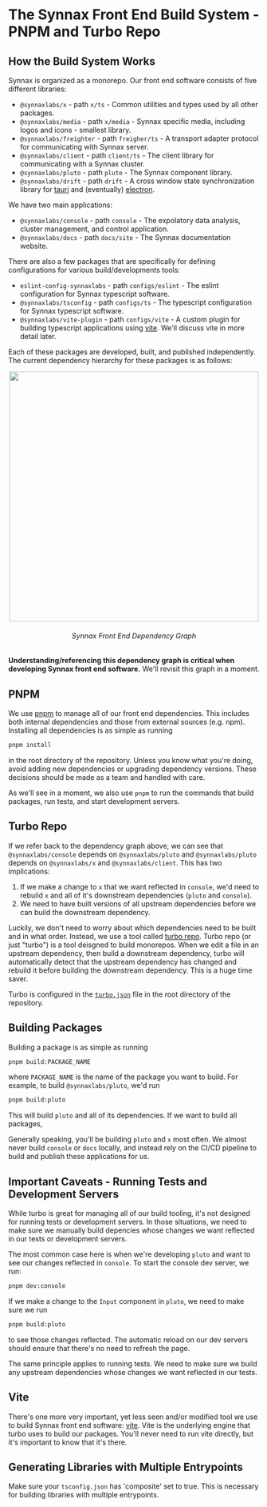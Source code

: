 # The Synnax Front End Build System - PNPM and Turbo Repo

## How the Build System Works

Synnax is organized as a monorepo. Our front end software consists of five different libraries:

- `@synnaxlabs/x` - path `x/ts` - Common utilities and types used by all other
  packages.
- `@synnaxlabs/media` - path `x/media` - Synnax specific media, including logos and
  icons - smallest library.
- `@synnaxlabs/freighter` - path `freigher/ts` - A transport adapter protocol for
  communicating with Synnax server.
- `@synnaxlabs/client` - path `client/ts` - The client library for communicating
  with a Synnax cluster.
- `@synnaxlabs/pluto` - path `pluto` - The Synnax component library.
- `@synnaxlabs/drift` - path `drift` - A cross window state synchronization library
  for [tauri](https://tauri.studio/) and (eventually) [electron](https://www.electronjs.org/).

We have two main applications:

- `@synnaxlabs/console` - path `console` - The expolatory data analysis, cluster management, and
  control application.
- `@synnaxlabs/docs` - path `docs/site` - The Synnax documentation website.

There are also a few packages that are specifically for defining configurations for
various build/developments tools:

- `eslint-config-synnaxlabs` - path `configs/eslint` - The eslint configuration for
  Synnax typescript software.
- `@synnaxlabs/tsconfig` - path `configs/ts` - The typescript configuration for Synnax
  typescript software.
- `@synnaxlabs/vite-plugin` - path `configs/vite` - A custom plugin for building
  typescript applications using [vite](https://vitejs.dev/). We'll discuss vite in
  more detail later.

Each of these packages are developed, built, and published independently. The current dependency hierarchy for these packages is as follows:

<p align="middle">
    <img src="./img/build/deps.png" width="500px">
    <h6 align="Middle">Synnax Front End Dependency Graph</h6>
</p>

**Understanding/referencing this dependency graph is critical when developing Synnax
front end software.** We'll revisit this graph in a moment.

## PNPM

We use [pnpm](https://pnpm.js.org/) to manage all of our front end dependencies. This
includes both internal dependencies and those from external sources (e.g. npm).
Installing all dependencies is as simple as running

```bash
pnpm install
```

in the root directory of the repository. Unless you know what you're doing, avoid
adding new dependencies or upgrading dependency versions. These decisions should be
made as a team and handled with care.

As we'll see in a moment, we also use `pnpm` to run the commands that build packages,
run tests, and start development servers.

## Turbo Repo

If we refer back to the dependency graph above, we can see that `@synnaxlabs/console`
depends on `@synnaxlabs/pluto` and `@synnaxlabs/pluto` depends on `@synnaxlabs/x`
and `@synnaxlabs/client`. This has two implications:

1. If we make a change to `x` that we want reflected in `console`, we'd need to rebuild
   `x` and all of it's downstream dependencies (`pluto` and `console`).
2. We need to have built versions of all upstream dependencies before we can build the
   downstream dependency.

Luckily, we don't need to worry about which dependencies need to be built and in what
order. Instead, we use a tool called [turbo repo](https://turbo.fyi/). Turbo repo (or
just "turbo") is a tool deisgned to build monorepos. When we edit a file in an upstream
dependency, then build a downstream dependency, turbo will automatically detect that
the upstream dependency has changed and rebuild it before building the downstream
dependency. This is a huge time saver.

Turbo is configured in the [`turbo.json`](../../turbo.json) file in the root directory
of the repository.

## Building Packages

Building a package is as simple as running

```bash
pnpm build:PACKAGE_NAME
```

where `PACKAGE_NAME` is the name of the package you want to build. For example, to
build `@synnaxlabs/pluto`, we'd run

```bash
pnpm build:pluto
```

This will build `pluto` and all of its dependencies. If we want to build all packages,

Generally speaking, you'll be building `pluto` and `x` most often. We almost never build
`console` or `docs` locally, and instead rely on the CI/CD pipeline to build and publish
these applications for us.

## Important Caveats - Running Tests and Development Servers

While turbo is great for managing all of our build tooling, it's not designed for
running tests or development servers. In those situations, we need to make sure we
manually build depencies whose changes we want reflected in our tests or development
servers.

The most common case here is when we're developing `pluto` and want to see our changes
reflected in `console`. To start the console dev server, we run:

```bash
pnpm dev:console
```

If we make a change to the `Input` component in `pluto`, we need to make sure we run

```bash
pnpm build:pluto
```

to see those changes reflected. The automatic reload on our dev servers should ensure
that there's no need to refresh the page.

The same principle applies to running tests. We need to make sure we build any
upstream dependencies whose changes we want reflected in our tests.

## Vite

There's one more very important, yet less seen and/or modified tool we use to build
Synnax front end software: [vite](https://vitejs.dev/). Vite is the underlying engine
that turbo uses to build our packages. You'll never need to run vite directly, but it's
important to know that it's there.

## Generating Libraries with Multiple Entrypoints

Make sure your `tsconfig.json` has 'composite' set to true. This is necessary for
building libraries with multiple entrypoints. 
